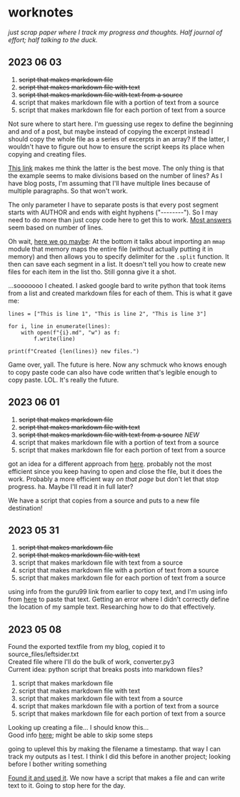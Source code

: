 # worknotes
_just scrap paper where I track my progress and thoughts. Half journal of effort; half talking to the duck._


## 2023 06 03
1. ~~script that makes markdown file~~
2. ~~script that makes markdown file with text~~
3. ~~script that makes markdown file with text from a source~~ 
4. script that makes markdown file with a portion of text from a source
5. script that makes markdown file for each portion of text from a source

Not sure where to start here. I'm guessing use regex to define the beginning and and of a post, but maybe instead of copying the excerpt instead I should copy the whole file as a series of excerpts in an array? If the latter, I wouldn't have to figure out how to ensure the script keeps its place when copying and creating files.

[This link](https://www.pythonforbeginners.com/files/the-fastest-way-to-split-a-text-file-using-python) makes me think the latter is the best move. The only thing is that the example seems to make divisions based on the number of lines? As I have blog posts, I'm assuming that I'll have multiple lines because of multiple paragraphs. So that won't work. 

The only parameter I have to separate posts is that every post segment starts with AUTHOR and ends with eight hyphens ("--------"). So I may need to do more than just copy code here to get this to work. [Most answers](https://stackoverflow.com/questions/16289859/splitting-large-text-file-into-smaller-text-files-by-line-numbers-using-python
) seem based on number of lines.

Oh wait, [here we go maybe](https://www.tutorialspoint.com/what-s-the-fastest-way-to-split-a-text-file-using-python#): At the bottom it talks about importing an `mmap` module that memory maps the entire file (without actually putting it in memory) and then allows you to specify delimiter for the `.split` function. It then can save each segment in a list. It doesn't tell you how to create new files for each item in the list tho. Still gonna give it a shot.

...sooooooo I cheated. I asked google bard to write python that took items from a list and created markdown files for each of them. This is what it gave me:

```
lines = ["This is line 1", "This is line 2", "This is line 3"]

for i, line in enumerate(lines):
	with open(f"{i}.md", "w") as f:
		f.write(line)

print(f"Created {len(lines)} new files.")
```

Game over, yall. The future is here. Now any schmuck who knows enough to copy paste code can also have code written that's legible enough to copy paste. LOL. It's really the future. 


## 2023 06 01
1. ~~script that makes markdown file~~
2. ~~script that makes markdown file with text~~
3. ~~script that makes markdown file with text from a source~~ *NEW*
4. script that makes markdown file with a portion of text from a source
5. script that makes markdown file for each portion of text from a source

got an idea for a different approach from [here](https://automatetheboringstuff.com/chapter8/). probably not the most efficient since you keep having to open and close the file, but it does the work. Probably a more efficient way _on that page_ but don't let that stop progress. ha. Maybe I'll read it in full later?

We have a script that copies from a source and puts to a new file destination!


## 2023 05 31
1. ~~script that makes markdown file~~
2. ~~script that makes markdown file with text~~
3. script that makes markdown file with text from a source
4. script that makes markdown file with a portion of text from a source
5. script that makes markdown file for each portion of text from a source

using info from the guru99 link from earlier to copy text, and I'm using info from [here](https://www.askpython.com/python/built-in-methods/python-print-to-file) to paste that text. Getting an error where I didn't correctly define the location of my sample text. Researching how to do that effectively. 


## 2023 05 08
Found the exported textfile from my blog, copied it to source_files/leftsider.txt  
Created file where I'll do the bulk of work, converter.py3  
Current idea: python script that breaks posts into markdown files?  

1. script that makes markdown file
2. script that makes markdown file with text
3. script that makes markdown file with text from a source
4. script that makes markdown file with a portion of text from a source
5. script that makes markdown file for each portion of text from a source

Looking up creating a file... I should know this...   
Good info [here](https://www.guru99.com/reading-and-writing-files-in-python.html); might be able to skip some steps  

going to uplevel this by making the filename a timestamp. that way I can track my outputs as I test. I think I did this before in another project; looking before I bother writing something  

[Found it and used it](https://stackoverflow.com/questions/10607688/how-to-create-a-file-name-with-the-current-date-time-in-python). We now have a script that makes a file and can write text to it. Going to stop here for the day.